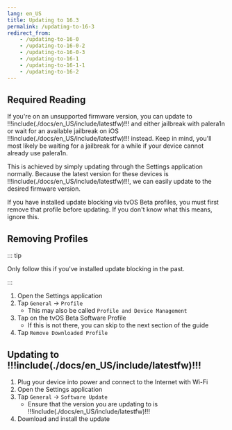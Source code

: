 ```yaml
---
lang: en_US
title: Updating to 16.3
permalink: /updating-to-16-3
redirect_from:
    - /updating-to-16-0
    - /updating-to-16-0-2
    - /updating-to-16-0-3
    - /updating-to-16-1
    - /updating-to-16-1-1
    - /updating-to-16-2
---
```


## Required Reading

If you're on an unsupported firmware version, you can update to !!!include(./docs/en_US/include/latestfw)!!! and either jailbreak with palera1n or wait for an available jailbreak on iOS !!!include(./docs/en_US/include/latestfw)!!! instead. Keep in mind, you'll most likely be waiting for a jailbreak for a while if your device cannot already use palera1n.

This is achieved by simply updating through the Settings application normally. Because the latest version for these devices is !!!include(./docs/en_US/include/latestfw)!!!, we can easily update to the desired firmware version.

If you have installed update blocking via tvOS Beta profiles, you must first remove that profile before updating. If you don't know what this means, ignore this.

## Removing Profiles

::: tip

Only follow this if you've installed update blocking in the past.

:::

1. Open the Settings application
1. Tap `General` -> `Profile`
    - This may also be called `Profile and Device Management`
1. Tap on the tvOS Beta Software Profile
    - If this is not there, you can skip to the next section of the guide
1. Tap `Remove Downloaded Profile`

## Updating to !!!include(./docs/en_US/include/latestfw)!!!

1. Plug your device into power and connect to the Internet with Wi-Fi
1. Open the Settings application
1. Tap `General` -> `Software Update`
    - Ensure that the version you are updating to is !!!include(./docs/en_US/include/latestfw)!!!
1. Download and install the update
